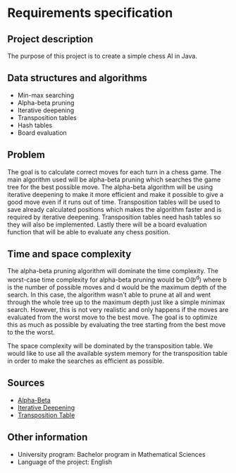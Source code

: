 # Requirements specification

## Project description

The purpose of this project is to create a simple chess AI in Java.

## Data structures and algorithms

- Min-max searching
- Alpha-beta pruning
- Iterative deepening
- Transposition tables
- Hash tables
- Board evaluation

## Problem 

The goal is to calculate correct moves for each turn in a chess game.
The main algorithm used will be alpha-beta pruning which searches the game tree for the best possible move. 
The alpha-beta algorithm will be using iterative deepening to make it more efficient and make it possible to give a 
good move even if it runs out of time. Transposition tables will be used to save already calculated positions 
which makes the algorithm faster and is required by iterative deepening. Transposition tables need hash tables so 
they will also be implemented. Lastly there will be a board evaluation function that will be able to evaluate any 
chess position. 

## Time and space complexity

The alpha-beta pruning algorithm will dominate the time complexity. The worst-case time complexity for alpha-beta
pruning would be O(b<sup>d</sup>) where b is the number of possible moves and d would be the maximum depth of the search. 
In this case, the algorithm wasn't able to prune at all and went through the whole tree up to the maximum depth just like 
a simple minimax search. However, this is not very realistic and only happens if the moves are evaluated from the
worst move to the best move. The goal is to optimize this as much as possible by evaluating the tree starting from the best 
move to the the worst. 

The space complexity will be dominated by the transposition table. We would like to use all the available system 
memory for the transposition table in order to make the searches as efficient as possible. 

## Sources

- [Alpha-Beta](https://www.chessprogramming.org/Alpha-Beta)
- [Iterative Deepening](https://www.chessprogramming.org/Iterative_Deepening)
- [Transposition Table](https://www.chessprogramming.org/Transposition_Table)

## Other information

- University program: Bachelor program in Mathematical Sciences
- Language of the project: English
